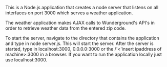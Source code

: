 This is a Node.js application that creates a node server that listens on all interfaces on port 3000 which serves a weather application.

The weather application makes AJAX calls to Wunderground's API's in order to retrieve weather data from the entered zip code.

To start the server, navigate to the directory that contains the application and type in node server.js. This will start the server. After the
server is started, type in localhost:3000, 0.0.0.0:3000 or the /'<'insert ipaddress of machine>:3000 in a browser. If you want to run the application locally just use localhost:3000.  
